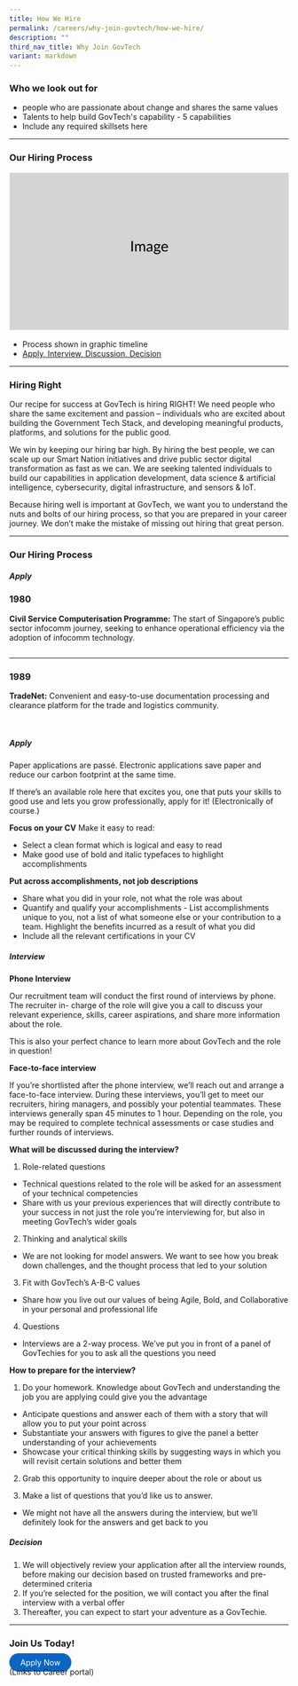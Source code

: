 ```yaml
---
title: How We Hire
permalink: /careers/why-join-govtech/how-we-hire/
description: ""
third_nav_title: Why Join GovTech
variant: markdown
---
```

### Who we look out for

-  people who are passionate about change and shares the same values 
- Talents to help build GovTech's capability - 5 capabilities
- Include any required skillsets here

---

### Our Hiring Process
![](/images/Placeholders/Screenshot_2023_11_10_at_9_56_05_AM.png)
 - Process shown in graphic timeline
 - [Apply, Interview, Discussion, Decision](https://govinsider.asia/intl-en/article/agile-bold-and-collaborative-are-key-govtech-values-ceo/) 

 ---
 
### Hiring Right

Our recipe for success at GovTech is hiring RIGHT! We need people who share the same excitement and passion – individuals who are excited about building the Government Tech Stack, and developing meaningful products, platforms, and solutions for the public good. 

We win by keeping our hiring bar high. By hiring the best people, we can scale up our Smart Nation initiatives and drive public sector digital transformation as fast as we can. We are seeking talented individuals to build our capabilities in application development, data science &amp; artificial intelligence, cybersecurity, digital infrastructure, and sensors &amp; IoT.

Because hiring well is important at GovTech, we want you to understand the nuts and bolts of our hiring process, so that you are prepared in your career journey. We don’t make the mistake of missing out hiring that great person.

---

### Our Hiring Process

<div class="col is-large bp-accordion-header padding has-icons-right field has-addons is-marginless">
		<div class="col is-expanded is-fullwidth is-paddingless">
			<h5 class="has-text-grey-dark is-marginless"><b>Apply</b></h5>
		</div>
		<span class="sgds-icon sgds-icon-plus is-size-4 bp-accordion-button"></span>
	</div>
	<div class="col padding bp-accordion-body" id="accordion-body-0"><h3 class="margin--top--none padding--top"><b>1980</b></h3><p class="margin--top--none"><b>Civil Service Computerisation Programme:</b> The start of Singapore’s public sector infocomm journey, seeking to enhance operational efficiency via the adoption of infocomm technology.</p><hr style="margin-top: 28px"><h3 class="margin--top--none padding--top"><b>1989</b></h3><p class="margin--top--none"><b>TradeNet:</b> Convenient and easy-to-use documentation processing and clearance platform for the trade and logistics community.</p><br>
	</div>
	
	
 ##### Apply
	
Paper applications are passé. Electronic applications save paper and reduce our carbon footprint at the same time.

If there’s an available role here that excites you, one that puts your skills to good use and lets you grow professionally, apply for it! (Electronically of course.)

**Focus on your CV** 
Make it easy to read: 
* Select a clean format which is logical and easy to read
*  Make good use of bold and italic typefaces to highlight accomplishments
    
**Put across accomplishments, not job descriptions**
* Share what you did in your role, not what the role was about
* Quantify and qualify your accomplishments - List accomplishments unique to you, not a list of what someone else or your contribution to a team. Highlight the benefits incurred as a result of what you did<br>
*  Include all the relevant certifications in your CV<br>



 ##### Interview

**Phone Interview**

Our recruitment team will conduct the first round of interviews by phone. The recruiter in- charge of the role will give you a call to discuss your relevant experience, skills, career aspirations, and share more information about the role.

This is also your perfect chance to learn more about GovTech and the role in question!

**Face-to-face interview**

If you’re shortlisted after the phone interview, we’ll reach out and arrange a face-to-face interview. During these interviews, you’ll get to meet our recruiters, hiring managers, and possibly your potential teammates. These interviews generally span 45 minutes to 1 hour. Depending on the role, you may be required to complete technical assessments or case studies and further rounds of interviews.

**What will be discussed during the interview?**

1. Role-related questions
* Technical questions related to the role will be asked for an assessment of your technical competencies
* Share with us your previous experiences that will directly contribute to your success in not just the role you’re interviewing for, but also in meeting GovTech’s wider goals
  
2. Thinking and analytical skills<br>
* We are not looking for model answers. We want to see how you break down challenges, and the thought process that led to your solution
  
3. Fit with GovTech’s A-B-C values<br>
*  Share how you live out our values of being Agile, Bold, and Collaborative in your personal and professional life
  
4. Questions<br>
* Interviews are a 2-way process. We’ve put you in front of a panel of GovTechies for you to ask all the questions you need

**How to prepare for the interview?**

1. Do your homework. Knowledge about GovTech and understanding the job you are applying could give you the advantage<br>
*  Anticipate questions and answer each of them with a story that will allow you to put your point across<br>
* Substantiate your answers with figures to give the panel a better understanding of your achievements<br>
* Showcase your critical thinking skills by suggesting ways in which you will revisit certain solutions and better them
 
2. Grab this opportunity to inquire deeper about the role or about us

3. Make a list of questions that you’d like us to answer. 
* We might not have all the answers during the interview, but we’ll definitely look for the answers and get back to you

 ##### Decision

1) We will objectively review your application after all the interview rounds, before making our decision based on trusted frameworks and pre-determined criteria
2) If you’re selected for the position, we will contact you after the final interview with a verbal offer
3) Thereafter, you can expect to start your adventure as a GovTechie.

---


### Join Us Today!
<a href="https://go.gov.sg/govtechcareers" target="_blank" style="background-color: #0A66C2; color: white; text-decoration: none; border-radius: 100px; padding-left: 20px; padding-right: 20px; padding-top:8px; padding-bottom:8px">Apply Now</a>
<br> (Links to Career portal)
